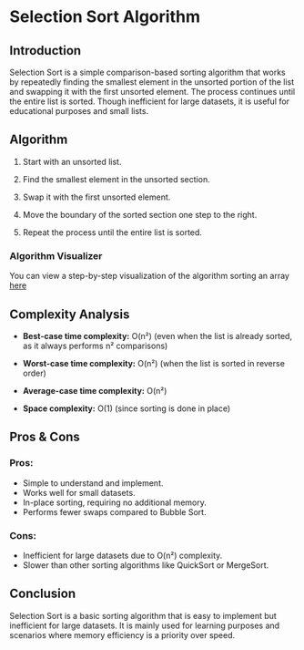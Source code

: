 # Selection Sort Algorithm

## Introduction
Selection Sort is a simple comparison-based sorting algorithm that works by repeatedly finding the smallest element in the unsorted portion of the list and swapping it with the first unsorted element. The process continues until the entire list is sorted. Though inefficient for large datasets, it is useful for educational purposes and small lists.

## Algorithm
1. Start with an unsorted list.

2. Find the smallest element in the unsorted section.

3. Swap it with the first unsorted element.

4. Move the boundary of the sorted section one step to the right.

5. Repeat the process until the entire list is sorted.

### Algorithm Visualizer
You can view a step-by-step visualization of the algorithm sorting an array [here](https://www.hackerearth.com/practice/algorithms/sorting/selection-sort/visualize/)

## Complexity Analysis
- **Best-case time complexity:** O(n²) (even when the list is already sorted, as it always performs n² comparisons)

- **Worst-case time complexity:** O(n²) (when the list is sorted in reverse order)

- **Average-case time complexity:** O(n²)

- **Space complexity:** O(1) (since sorting is done in place)

## Pros & Cons

### Pros:
- Simple to understand and implement.
- Works well for small datasets.
- In-place sorting, requiring no additional memory.
- Performs fewer swaps compared to Bubble Sort.

### Cons:
- Inefficient for large datasets due to O(n²) complexity.
- Slower than other sorting algorithms like QuickSort or MergeSort.

## Conclusion
Selection Sort is a basic sorting algorithm that is easy to implement but inefficient for large datasets. It is mainly used for learning purposes and scenarios where memory efficiency is a priority over speed.
